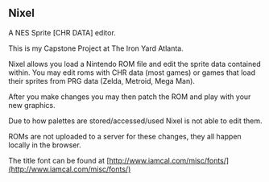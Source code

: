 ## Nixel

A NES Sprite [CHR DATA] editor.

This is my Capstone Project at The Iron Yard Atlanta.


Nixel allows you load a Nintendo ROM file and edit the sprite data contained within.
You may edit roms with CHR data (most games) or games that load their sprites from PRG data (Zelda, Metroid, Mega Man).

After you make changes you may then patch the ROM and play with your new graphics.


Due to how palettes are stored/accessed/used Nixel is not able to edit them.


ROMs are not uploaded to a server for these changes, they all happen locally in the browser.


The title font can be found at [http://www.iamcal.com/misc/fonts/](http://www.iamcal.com/misc/fonts/)
